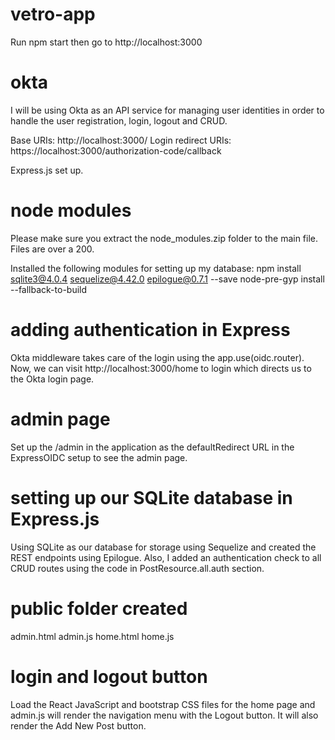 # vetro-app
Run npm start then go to http://localhost:3000

# okta
I will be using Okta as an API service for managing user identities in order to handle the user registration, login, logout and CRUD.

Base URIs: http://localhost:3000/
Login redirect URIs: https://localhost:3000/authorization-code/callback

Express.js set up. 

# node modules
Please make sure you extract the node_modules.zip folder to the main file. Files are over a 200.

Installed the following modules for setting up my database:
npm install sqlite3@4.0.4 sequelize@4.42.0 epilogue@0.7.1 --save
node-pre-gyp install --fallback-to-build

# adding authentication in Express
Okta middleware takes care of the login using the app.use(oidc.router). 
Now, we can visit http://localhost:3000/home to login which directs us to the Okta login page.

# admin page
Set up the /admin in the application as the defaultRedirect URL in the ExpressOIDC setup to see the admin page.

# setting up our SQLite database in Express.js
Using SQLite as our database for storage using Sequelize and created the REST endpoints using Epilogue. Also, I added an authentication check to all CRUD routes using the code in PostResource.all.auth section. 

# public folder created
admin.html 
admin.js 
home.html 
home.js 

# login and logout button
Load the React JavaScript and bootstrap CSS files for the home page and admin.js will render the navigation menu with the Logout button. It will also render the Add New Post button.
